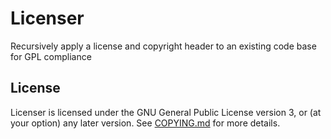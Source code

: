 # Licenser

Recursively apply a license and copyright header to an existing code base for GPL compliance

## License

Licenser is licensed under the GNU General Public License version 3, or (at your option) any later version. See [COPYING.md](./COPYING.md) for more details.
